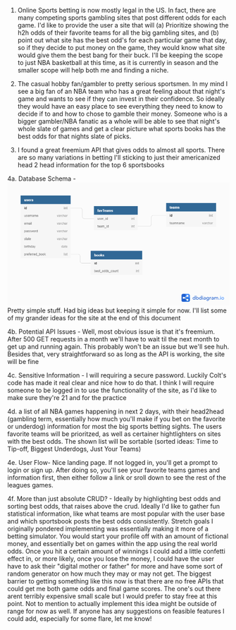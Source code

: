 <!-- Prompt: What goal will your website be designed to achieve? -->

1. Online Sports betting is now mostly legal in the US. In fact, there are many competing sports gambling sites that post
different odds for each game. I'd like to provide the user a site that will (a) Prioritize showing the h2h odds of their favorite
teams for all the big gambling sites, and (b) point out what site has the best odd's for each particular game that day, so if they 
decide to put money on the game, they would know what site would give them the best bang for their buck. I'll be keeping the scope
to just NBA basketball at this time, as it is currently in season and the smaller scope will help both me and finding a niche.

<!-- Prompt: What kind of users will visit your site? In other words, what is the demographic of
your users? -->

2. The casual hobby fan/gambler to pretty serious sportsmen. In my mind I see a big fan of an NBA team who has a great feeling
about that night's game and wants to see if they can invest in their confidence. So ideally they would have an easy place to see
everything they need to know to decide if to and how to chose to gamble their money. Someone who is a bigger gambler/NBA fanatic as a whole
will be able to see that night's whole slate of games and get a clear picture what sports books has the best odds for that nights slate of picks.

<!-- Prompt:  What data do you plan on using? You may have not picked your actual API yet,
which is fine, just outline what kind of data you would like it to contain. -->

3. I found a great freemium API that gives odds to almost all sports. There are so many variations in betting I'll sticking to just their americanized head 2 head information for the top 6 sportsbooks

<!-- Prompt: In brief, outline your approach to creating your project (knowing that you may not
know everything in advance and that these details might change later) -->

4a. Database Schema - 
![alt text](sperts.png)      
Pretty simple stuff. Had big ideas but keeping it simple for now. I'll list some of my grander ideas for the site at the end of this document

4b. Potential API Issues - Well, most obvious issue is that it's freemium. After 500 GET requests in a month we'll have to wait til the next month to get up and running again. This probably won't be an issue but we'll see huh. Besides that, very straightforward so as long as the API is working, the site will be fine

4c. Sensitive Information - I will requiring a secure password. Luckily Colt's code has made it real clear and nice how to do that. I think I will require someone to be logged in to use the functionality of the site, as I'd like to make sure they're 21 and for the practice

4d. a list of all NBA games happening in next 2 days, with their head2head (gambling term, essentially how much you'll make if you bet on the favorite or underdog) information for most the big sports betting sights. The users favorite teams will be prioritzed, as well as certainer hightlighters on sites with the best odds. The shown list will be sortable (sorted ideas: Time to Tip-off, Biggest Underdogs, Just Your Teams)

4e. User Flow- Nice landing page. If not logged in, you'll get a prompt to login or sign up. After doing so, you'll see your 
favorite teams games and information first, then either follow a link or sroll down to see the rest of the leagues games.

4f. More than just absolute CRUD? - Ideally by highlighting best odds and sorting best odds, that raises above the crud. Ideally I'd like to gather fun statistical information, like what teams are most popular with the user base and which sportsbook posts the best odds consistently.
Stretch goals I originally pondered implementing was essentially making it more of a betting simulator. You would start your profile off with an amount of fictional money, and essentially bet on games within the app using the real world odds. Once you hit a certain amount of winnings I could add a little confetti effect in, or more likely, once you lose the money, I could have the user have to ask their "digital mother or father" for more and have some sort of random generator on how much they may or may not get. The biggest barrier to getting something like this now is that there are no free APIs that could get me both game odds and final game scores. The one's out there arent terribly expensive small scale but I would prefer to stay free at this point. Not to mention to actually implement this idea might be outside of range for now as well. If anyone has any suggestions on feasible features I could add, especially for some flare, let me know!
